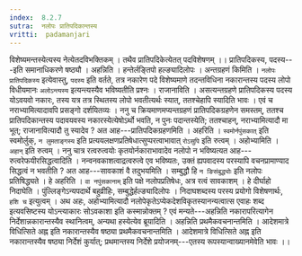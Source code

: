 ```yaml
---
index:  8.2.7
sutra:  नलोपः प्रातिपदिकान्तस्य
vritti:  padamanjari
---
```


विशेष्यमन्तस्येत्यस्य नेत्येतदविभक्तिकम् ।
तथैव प्रातिपदिकेत्येतत् पदविशेषणम् ।।
प्रातिपदिकस्य, पदस्य---इति समानाधिकरणे षष्ठ्यौ । अहन्निति । हन्तेर्लङ्तिपो हल्ङ्यादिलोपः ।
अन्तग्रहणं किमिति । `नलोपः प्रातिपदिकस्य` इत्येवास्तु, `पदस्य` इति वर्तते, तत्र नकारेण पदे विशेष्यमाणे तदन्तविधिना नकारान्तस्य पदस्य लोपो विधीयमानः `अलोऽन्त्यस्य` इत्यन्त्यस्यैव भविष्यतीति प्रश्नः । राजानाविति । असत्यन्तग्रहणे प्रातिपदिकस्य पदस्य योऽवयवो नकारः, तस्य यत्र तत्र स्थितस्य लोपो भवतीत्यर्थः स्यात्, ततश्चेहापि स्यादिति भावः । एवं च नराभ्यामित्यादावपि प्रसङ्गो दर्शयितव्यः । ननु च क्रियमाणमप्यन्तग्रहणं प्रातिपदिकग्रहणेन समस्तम्, ततश्च प्रातिपदिकान्तस्य पदावयवस्य नकारस्येत्येषोऽर्थो भवति, न पुनः पदान्तस्येति; ततश्चाहन्, नराभ्यामित्यादौ मा भूत्; राजानावित्यादौ तु स्यादेव ? अत आह---प्रातिपदिकग्रहणमिति ।
अहरिति । `स्वमोर्नपुंसकात्` इति स्वमोर्लुक्, `न लुमताङ्गस्य` इति प्रत्ययलक्षणप्रतिषेधात्सुप्परत्वाभावात् `रोऽसुपि` इति रुत्वम् । अहोभ्यामिति । `अहान्` इति रुत्वम् ।
ननु चात्र रत्वरुत्वयोः कृतयोर्नकाराभावादेव नलोपो न भविष्यत्यत आह---रुत्वरेफयीरसिद्धत्वादिति । नन्वनवकाशत्वाद्रत्वरुत्वे एव भविष्यतः, उक्तं ह्यपवादस्य परस्यापि वचनप्रामाण्याद सिद्धत्वं न भवतीति ? अत आह---सावकाशं वै तदुभयमिति । सम्बुद्धौ हि `न ङिसंबुद्ध्योः` इति नलोपः प्रतिषिद्ध्यते । हे अहरिति । `वा नपुंसकानाम्` इति पक्षे नलोपप्रतिषेधः, अत्र रत्वं सावकाशम् । हे दीर्घाहो निदाघेति । पुंल्लिङ्गेऽन्यपदार्थे बहुव्रीहिः, सम्बुद्धेर्हल्ङ्यादिलोपः । निदाघशब्दस्य परस्य प्रयोगो विशेषणार्थः, `हशि च` इत्युत्वम् । अथ अहः, अहोभ्यामित्यादौ नलोपेकृतेऽप्येकदेशविकृतस्यानन्यत्वात्स एवाहः शब्द इत्यवसिष्टस्य योऽन्त्याकारः सोऽवकाशा इति कस्मान्नोक्तम् ? एवं मन्यते---अहन्निति नकारापरित्यागेन निर्देशान्नकारान्तस्यैव स्थानित्वम्, अन्यथा हस्येत्येव ब्रूयादिति । अहन्निति प्रथमैकवचनान्तमिति । आदेशमात्रे विधित्सिते अह्न इति नकारान्तस्यैव षष्ठ्या प्रथमैकवचनान्तमिति । आदेशमात्रे विधित्सिते अह्न इति नकारान्तस्यैव षष्ठ्या निर्देशं कुर्यात्; प्रथमान्तस्य निर्देशे प्रयोजनम्---एतस्य रूपस्यान्वाख्यानमेवेति भावः ।।
